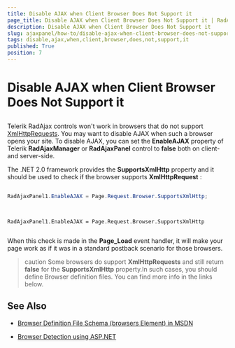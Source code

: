 ```yaml
---
title: Disable AJAX when Client Browser Does Not Support it
page_title: Disable AJAX when Client Browser Does Not Support it | RadAjax for ASP.NET AJAX Documentation
description: Disable AJAX when Client Browser Does Not Support it
slug: ajaxpanel/how-to/disable-ajax-when-client-browser-does-not-support-it
tags: disable,ajax,when,client,browser,does,not,support,it
published: True
position: 7
---
```


# Disable AJAX when Client Browser Does Not Support it



## 

Telerik RadAjax controls won't work in browsers that do not support [XmlHttpRequests](https://en.wikipedia.org/wiki/XMLHttpRequest). You may want to disable AJAX when such a browser opens your site. To disable AJAX, you can set the **EnableAJAX** property of Telerik **RadAjaxManager** or **RadAjaxPanel** control to **false** both on client- and server-side.

The .NET 2.0 framework provides the **SupportsXmlHttp** property and it should be used to check if the browser supports **XmlHttpRequest** :



````C#
	
RadAjaxPanel1.EnableAJAX = Page.Request.Browser.SupportsXmlHttp;
	
````
````VB
	
RadAjaxPanel1.EnableAJAX = Page.Request.Browser.SupportsXmlHttp
	
````


When this check is made in the **Page_Load** event handler, it will make your page work as if it was in a standard postback scenario for those browsers.

>caution Some browsers do support **XmlHttpRequests** and still return **false** for the **SupportsXmlHttp** property.In such cases, you should define Browser definition files. You can find more info in the links below.
>


## See Also

 * [Browser Definition File Schema (browsers Element) in MSDN](https://msdn.microsoft.com/en-us/library/ms228122%28v=vs.100%29.aspx)

 * [Browser Detection using ASP.NET](https://www.codeproject.com/aspnet/browsercaps.asp)
